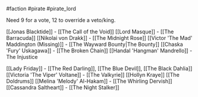#faction #pirate #pirate_lord

Need 9 for a vote, 12 to override a veto/king.

[[Jonas Blacktide]] - [[The Call of the Void]]
[[Lord Masque]] - [[The Barracuda]]
[[Nikolai von Drakk]] - [[The Midnight Rose]]
[[Victor 'The Mad' Maddington (Missing)]] - [[The Wayward Bounty|The Bounty]]
[[Chaska 'Fury' Uskagawa]] - [[The Broken Chain]] 
[[Handal 'Hangman' Mandrello]] - The Injustice

[[Lady Friday]] - [[The Red Darling]], [[The Blue Devil]], [[The Black Dahlia]]
[[Victoria 'The Viper' Voltane]] - [[The Valkyrie]]
[[Hollyn Kraye]] [[The Doldrums]]
[[Melina 'Melody' Al-Hakam]] - [[The Whirling Dervish]]
[[Cassandra Saltheart]] - [[The Night Stalker]]





